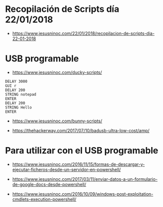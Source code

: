 # Recopilación de Scripts día 22/01/2018

* https://www.jesusninoc.com/22/01/2018/recopilacion-de-scripts-dia-22-01-2018

# USB programable

* https://www.jesusninoc.com/ducky-scripts/

```Ducky
DELAY 3000
GUI r
DELAY 200
STRING notepad
ENTER
DELAY 200
STRING Hello
ENTER
```

* https://www.jesusninoc.com/bunny-scripts/

* https://thehackerway.com/2017/07/10/badusb-ultra-low-cost/amp/

# Para utilizar con el USB programable

* https://www.jesusninoc.com/2016/11/15/formas-de-descargar-y-ejecutar-ficheros-desde-un-servidor-en-powershell/

* https://www.jesusninoc.com/2017/03/11/enviar-datos-a-un-formulario-de-google-docs-desde-powershell/

* https://www.jesusninoc.com/2016/10/09/windows-post-exploitation-cmdlets-execution-powershell/
